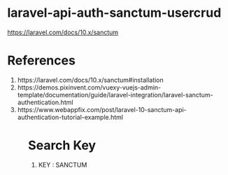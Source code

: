# laravel-api-auth-sanctum-usercrud
https://laravel.com/docs/10.x/sanctum


# References
<ol>
 <li>https://laravel.com/docs/10.x/sanctum#installation</li> 
 <li>https://demos.pixinvent.com/vuexy-vuejs-admin-template/documentation/guide/laravel-integration/laravel-sanctum-authentication.html</li>
 <li>https://www.webappfix.com/post/laravel-10-sanctum-api-authentication-tutorial-example.html</li>
<ol> 

# Search Key
<ol>
  <li>KEY : SANCTUM</li>
</ol>
